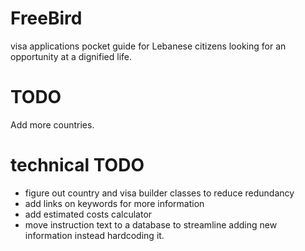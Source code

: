 # FreeBird

visa applications pocket guide for Lebanese citizens looking for an opportunity at a dignified life.

# TODO
Add more countries.

# technical TODO
- figure out country and visa builder classes to reduce redundancy
- add links on keywords for more information
- add estimated costs calculator
- move instruction text to a database to streamline adding new information instead hardcoding it.